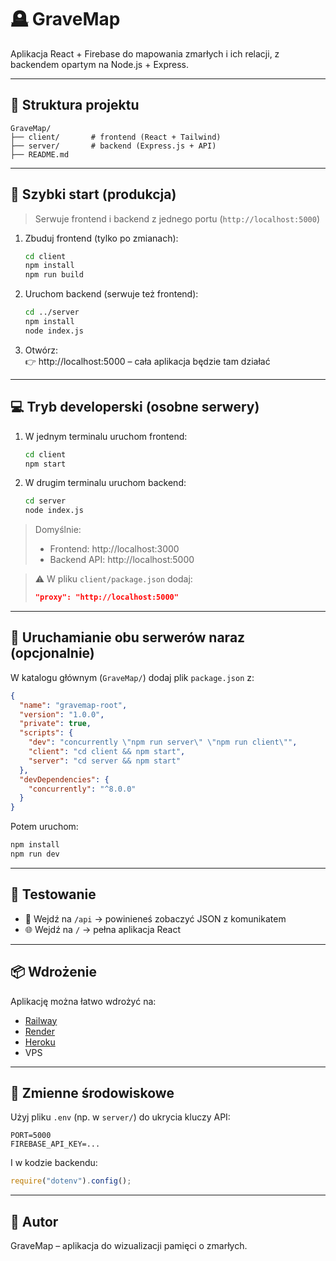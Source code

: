 # 🪦 GraveMap

Aplikacja React + Firebase do mapowania zmarłych i ich relacji, z backendem opartym na Node.js + Express.

---

## 📁 Struktura projektu

```
GraveMap/
├── client/       # frontend (React + Tailwind)
├── server/       # backend (Express.js + API)
├── README.md
```

---

## 🚀 Szybki start (produkcja)

> Serwuje frontend i backend z jednego portu (`http://localhost:5000`)

1. Zbuduj frontend (tylko po zmianach):

   ```bash
   cd client
   npm install
   npm run build
   ```

2. Uruchom backend (serwuje też frontend):

   ```bash
   cd ../server
   npm install
   node index.js
   ```

3. Otwórz:  
   👉 http://localhost:5000 – cała aplikacja będzie tam działać

---

## 💻 Tryb developerski (osobne serwery)

1. W jednym terminalu uruchom frontend:

   ```bash
   cd client
   npm start
   ```

2. W drugim terminalu uruchom backend:
   ```bash
   cd server
   node index.js
   ```

> Domyślnie:
>
> - Frontend: http://localhost:3000
> - Backend API: http://localhost:5000

> ⚠️ W pliku `client/package.json` dodaj:
>
> ```json
> "proxy": "http://localhost:5000"
> ```

---

## 🔧 Uruchamianie obu serwerów naraz (opcjonalnie)

W katalogu głównym (`GraveMap/`) dodaj plik `package.json` z:

```json
{
  "name": "gravemap-root",
  "version": "1.0.0",
  "private": true,
  "scripts": {
    "dev": "concurrently \"npm run server\" \"npm run client\"",
    "client": "cd client && npm start",
    "server": "cd server && npm start"
  },
  "devDependencies": {
    "concurrently": "^8.0.0"
  }
}
```

Potem uruchom:

```bash
npm install
npm run dev
```

---

## 🧪 Testowanie

- 🔎 Wejdź na `/api` → powinieneś zobaczyć JSON z komunikatem
- 🌐 Wejdź na `/` → pełna aplikacja React

---

## 📦 Wdrożenie

Aplikację można łatwo wdrożyć na:

- [Railway](https://railway.app)
- [Render](https://render.com)
- [Heroku](https://heroku.com)
- VPS

---

## 🔐 Zmienne środowiskowe

Użyj pliku `.env` (np. w `server/`) do ukrycia kluczy API:

```env
PORT=5000
FIREBASE_API_KEY=...
```

I w kodzie backendu:

```js
require("dotenv").config();
```

---

## 📍 Autor

GraveMap – aplikacja do wizualizacji pamięci o zmarłych.
